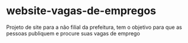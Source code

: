 # website-vagas-de-empregos
Projeto de site para a não filial da prefeitura, tem o objetivo para que as pessoas publiquem e procure suas vagas de emprego
